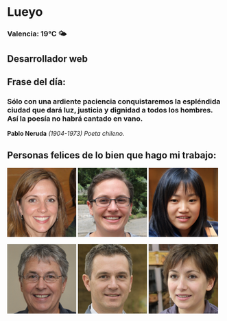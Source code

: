 # Lueyo
### Valencia:  19°C 🌤️
## Desarrollador web
## Frase del día:
<!-- START QUOTE -->
### Sólo con una ardiente paciencia conquistaremos la espléndida ciudad que dará luz, justicia y dignidad a todos los hombres. Así la poesía no habrá cantado en vano.
**Pablo Neruda** *(1904-1973) Poeta chileno.*
<!-- END QUOTE -->






## Personas felices de lo bien que hago mi trabajo:

<p float="left">
  <img src="src/image_0.png" width="32%" />
  <img src="src/image_1.png" width="32%" /> 
  <img src="src/image_2.png" width="32%" />
</p>
<p float="left">
  <img src="src/image_3.png" width="32%" />
  <img src="src/image_4.png" width="32%" /> 
  <img src="src/image_5.png" width="32%" />
</p>
